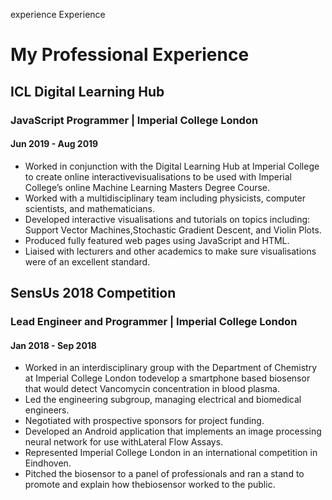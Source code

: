 experience
Experience
<start page>

# My Professional Experience

## ICL Digital Learning Hub
### JavaScript Programmer | Imperial College London
#### Jun 2019 - Aug 2019
- Worked in conjunction with the Digital Learning Hub at Imperial College to create online interactivevisualisations to be used with Imperial College’s online Machine Learning Masters Degree Course.
- Worked with a multidisciplinary team including physicists, computer scientists, and mathematicians.
- Developed interactive visualisations and tutorials on topics including: Support Vector Machines,Stochastic Gradient Descent, and Violin Plots.
- Produced fully featured web pages using JavaScript and HTML.
- Liaised with lecturers and other academics to make sure visualisations were of an excellent standard.

## SensUs 2018 Competition
### Lead Engineer and Programmer | Imperial College London
#### Jan 2018 - Sep 2018

- Worked in an interdisciplinary group with the Department of Chemistry at Imperial College London todevelop a smartphone based biosensor that would detect Vancomycin concentration in blood plasma.
- Led the engineering subgroup, managing electrical and biomedical engineers.
- Negotiated with prospective sponsors for project funding.
- Developed an Android application that implements an image processing neural network for use withLateral Flow Assays.
- Represented Imperial College London in an international competition in Eindhoven.
- Pitched the biosensor to a panel of professionals and ran a stand to promote and explain how thebiosensor worked to the public.

<br>